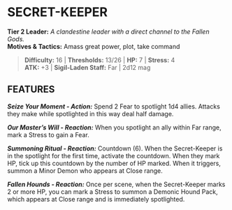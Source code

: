 # SECRET-KEEPER

**Tier 2 Leader:** *A clandestine leader with a direct channel to the Fallen Gods.*  
**Motives & Tactics:** Amass great power, plot, take command

> **Difficulty:** 16 | **Thresholds:** 13/26 | **HP:** 7 | **Stress:** 4  
> **ATK:** +3 | **Sigil-Laden Staff:** Far | 2d12 mag  

## FEATURES

***Seize Your Moment - Action:*** Spend 2 Fear to spotlight 1d4 allies. Attacks they make while spotlighted in this way deal half damage.

***Our Master’s Will - Reaction:*** When you spotlight an ally within Far range, mark a Stress to gain a Fear.

***Summoning Ritual - Reaction:*** Countdown (6). When the Secret-Keeper is in the spotlight for the first time, activate the countdown. When they mark HP, tick up this countdown by the number of HP marked. When it triggers, summon a Minor Demon who appears at Close range.

***Fallen Hounds - Reaction:*** Once per scene, when the Secret-Keeper marks 2 or more HP, you can mark a Stress to summon a Demonic Hound Pack, which appears at Close range and is immediately spotlighted.
